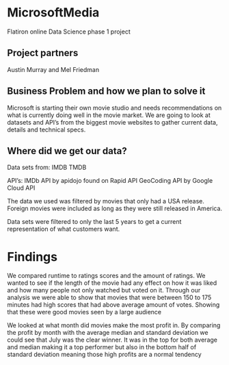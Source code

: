 # MicrosoftMedia
Flatiron online Data Science phase 1 project

## Project partners
Austin Murray and Mel Friedman

## Business Problem and how we plan to solve it
Microsoft is starting their own movie studio and needs recommendations on what is currently doing well in the movie market. 
We are going to look at datasets and API’s from the biggest movie websites to gather current data, details and technical specs. 

## Where did we get our data?
Data sets from:
IMDB
TMDB

API’s:
IMDb API by apidojo found on Rapid API
GeoCoding API by Google Cloud API

The data we used was filtered by movies that only had a USA release. Foreign movies were included as long as they were still released in America. 

Data sets were filtered to only the last 5 years to get a current representation of what customers want.

# Findings
We compared runtime to ratings scores and the amount of ratings. We wanted to see if the length of the movie had any effect on how it was liked and how many people not only watched but voted on it.
Through our analysis we were able to show that movies that were between 150 to 175 minutes had high scores that had above average amount of votes. Showing that these were good movies seen by a large audience



We looked at what month did movies make the most profit in. By comparing the profit by month with the average median and standard deviation we could see that July was the clear winner. It was in the top for both average and median making it a top performer but also in the bottom half of standard deviation meaning those high profits are a normal tendency



